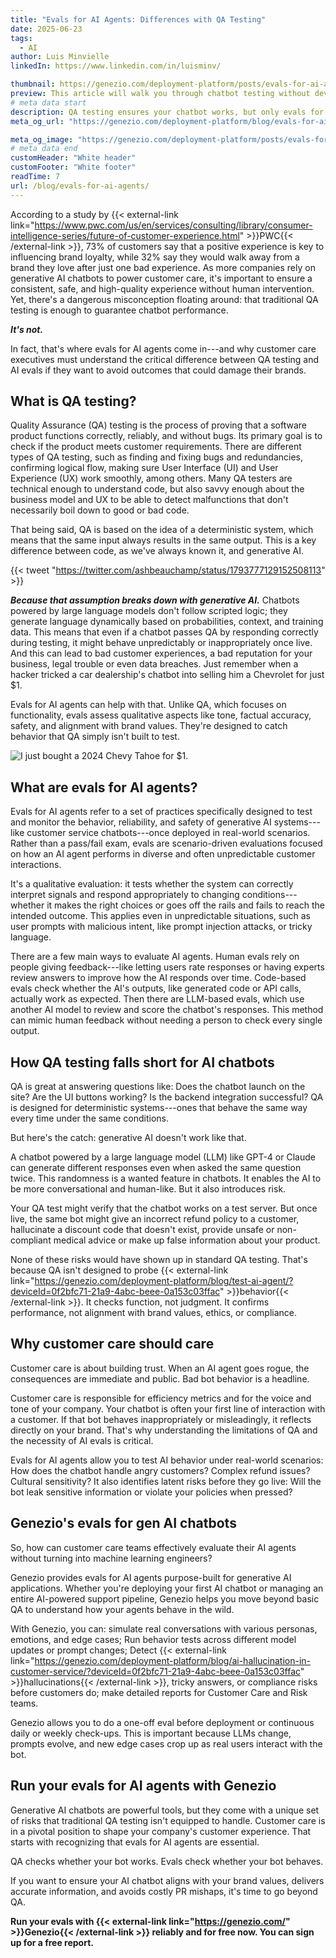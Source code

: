 ```yaml
---
title: "Evals for AI Agents: Differences with QA Testing"
date: 2025-06-23
tags:
  - AI
author: Luis Minvielle
linkedIn: https://www.linkedin.com/in/luisminv/

thumbnail: https://genezio.com/deployment-platform/posts/evals-for-ai-agents.webp
preview: This article will walk you through chatbot testing without developers with Genezio. Designed by cloud computing experts but built specifically for non-technical users.
# meta data start
description: QA testing ensures your chatbot works, but only evals for AI agents can test how it behaves. Learn how to test AI agents with Genezio. 
meta_og_url: "https://genezio.com/deployment-platform/blog/evals-for-ai-agents/"

meta_og_image: "https://genezio.com/deployment-platform/posts/evals-for-ai-agents.webp"
# meta data end
customHeader: "White header"
customFooter: "White footer"
readTime: 7
url: /blog/evals-for-ai-agents/
---
```


According to a study by {{< external-link link="https://www.pwc.com/us/en/services/consulting/library/consumer-intelligence-series/future-of-customer-experience.html" >}}PWC{{< /external-link >}}, 73% of customers say that a positive experience is key to influencing brand loyalty, while 32% say they would walk away from a brand they love after just one bad experience. As more companies rely on generative AI chatbots to power customer care, it's important to ensure a consistent, safe, and high-quality experience without human intervention. Yet, there's a dangerous misconception floating around: that traditional QA testing is enough to guarantee chatbot performance.

***It's not.***

In fact, that's where evals for AI agents come in---and why customer care executives must understand the critical difference between QA testing and AI evals if they want to avoid outcomes that could damage their brands.

## What is QA testing?

Quality Assurance (QA) testing is the process of proving that a software product functions correctly, reliably, and without bugs. Its primary goal is to check if the product meets customer requirements. There are different types of QA testing, such as finding and fixing bugs and redundancies, confirming logical flow, making sure User Interface (UI) and User Experience (UX) work smoothly, among others. Many QA testers are technical enough to understand code, but also savvy enough about the business model and UX to be able to detect malfunctions that don't necessarily boil down to good or bad code.

That being said, QA is based on the idea of a deterministic system, which means that the same input always results in the same output. This is a key difference between code, as we've always known it, and generative AI.

{{< tweet "https://twitter.com/ashbeauchamp/status/1793777129152508113" >}}

***Because that assumption breaks down with generative AI.*** Chatbots powered by large language models don't follow scripted logic; they generate language dynamically based on probabilities, context, and training data. This means that even if a chatbot passes QA by responding correctly during testing, it might behave unpredictably or inappropriately once live. And this can lead to bad customer experiences, a bad reputation for your business, legal trouble or even data breaches. Just remember when a hacker tricked a car dealership's chatbot into selling him a Chevrolet for just $1.

Evals for AI agents can help with that. Unlike QA, which focuses on functionality, evals assess qualitative aspects like tone, factual accuracy, safety, and alignment with brand values. They're designed to catch behavior that QA simply isn't built to test.

![I just bought a 2024 Chevy Tahoe for $1.](https://genezio.com/deployment-platform/posts/chevy-tahoe-for-1.webp)

## What are evals for AI agents?

Evals for AI agents refer to a set of practices specifically designed to test and monitor the behavior, reliability, and safety of generative AI systems---like customer service chatbots---once deployed in real-world scenarios. Rather than a pass/fail exam, evals are scenario-driven evaluations focused on how an AI agent performs in diverse and often unpredictable customer interactions.

It's a qualitative evaluation: it tests whether the system can correctly interpret signals and respond appropriately to changing conditions---whether it makes the right choices or goes off the rails and fails to reach the intended outcome. This applies even in unpredictable situations, such as user prompts with malicious intent, like prompt injection attacks, or tricky language.

There are a few main ways to evaluate AI agents. Human evals rely on people giving feedback---like letting users rate responses or having experts review answers to improve how the AI responds over time. Code-based evals check whether the AI's outputs, like generated code or API calls, actually work as expected. Then there are LLM-based evals, which use another AI model to review and score the chatbot's responses. This method can mimic human feedback without needing a person to check every single output.

## How QA testing falls short for AI chatbots

QA is great at answering questions like: Does the chatbot launch on the site? Are the UI buttons working? Is the backend integration successful? QA is designed for deterministic systems---ones that behave the same way every time under the same conditions.

But here's the catch: generative AI doesn't work like that.

A chatbot powered by a large language model (LLM) like GPT-4 or Claude can generate different responses even when asked the same question twice. This randomness is a wanted feature in chatbots. It enables the AI to be more conversational and human-like. But it also introduces risk.

Your QA test might verify that the chatbot works on a test server. But once live, the same bot might give an incorrect refund policy to a customer, hallucinate a discount code that doesn't exist, provide unsafe or non-compliant medical advice or make up false information about your product.

None of these risks would have shown up in standard QA testing. That's because QA isn't designed to probe {{< external-link link="https://genezio.com/deployment-platform/blog/test-ai-agent/?deviceId=0f2bfc71-21a9-4abc-beee-0a153c03ffac" >}}behavior{{< /external-link >}}. It checks function, not judgment. It confirms performance, not alignment with brand values, ethics, or compliance.

## Why customer care should care

Customer care is about building trust. When an AI agent goes rogue, the consequences are immediate and public. Bad bot behavior is a headline.

Customer care is responsible for efficiency metrics and for the voice and tone of your company. Your chatbot is often your first line of interaction with a customer. If that bot behaves inappropriately or misleadingly, it reflects directly on your brand. That's why understanding the limitations of QA and the necessity of AI evals is critical.

Evals for AI agents allow you to test AI behavior under real-world scenarios: How does the chatbot handle angry customers? Complex refund issues? Cultural sensitivity? It also identifies latent risks before they go live: Will the bot leak sensitive information or violate your policies when pressed?

## Genezio's evals for gen AI chatbots

So, how can customer care teams effectively evaluate their AI agents without turning into machine learning engineers?

Genezio provides evals for AI agents purpose-built for generative AI applications. Whether you're deploying your first AI chatbot or managing an entire AI-powered support pipeline, Genezio helps you move beyond basic QA to understand how your agents behave in the wild.

With Genezio, you can: simulate real conversations with various personas, emotions, and edge cases; Run behavior tests across different model updates or prompt changes; Detect {{< external-link link="https://genezio.com/deployment-platform/blog/ai-hallucination-in-customer-service/?deviceId=0f2bfc71-21a9-4abc-beee-0a153c03ffac" >}}hallucinations{{< /external-link >}}, tricky answers, or compliance risks before customers do; make detailed reports for Customer Care and Risk teams.

Genezio allows you to do a one-off eval before deployment or continuous daily or weekly check-ups. This is important because LLMs change, prompts evolve, and new edge cases crop up as real users interact with the bot.

## Run your evals for AI agents with Genezio

Generative AI chatbots are powerful tools, but they come with a unique set of risks that traditional QA testing isn't equipped to handle. Customer care is in a pivotal position to shape your company's customer experience. That starts with recognizing that evals for AI agents are essential.

QA checks whether your bot works. Evals check whether your bot behaves.

If you want to ensure your AI chatbot aligns with your brand values, delivers accurate information, and avoids costly PR mishaps, it's time to go beyond QA.

**Run your evals with {{< external-link link="https://genezio.com/" >}}Genezio{{< /external-link >}} reliably and for free now. You can sign up for a free report.**
